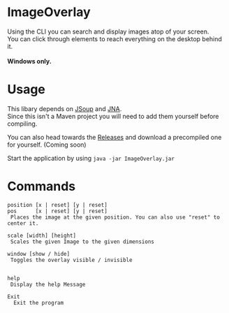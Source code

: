 # ImageOverlay
Using the CLI you can search and display images atop of your screen.<br>
You can click through elements to reach everything on the desktop behind it.<br>
<br>
**Windows only.**

# Usage
This libary depends on [JSoup](https://github.com/jhy/jsoup) and [JNA](https://github.com/java-native-access/jna).<br>
Since this isn't a Maven project you will need to add them yourself before compiling.

You can also head towards the [Releases](https://github.com/Yukaru-san/ImageOverlay/releases) and download a precompiled one for yourself. (Coming soon)

Start the application by using
``` java -jar ImageOverlay.jar ```

# Commands
``` 
position [x | reset] [y | reset]
pos      [x | reset] [y | reset]
 Places the image at the given position. You can also use "reset" to center it.

scale [width] [height]
 Scales the given Image to the given dimensions

window [show / hide]
 Toggles the overlay visible / invisible
  

help
 Display the help Message

Exit
  Exit the program

```
